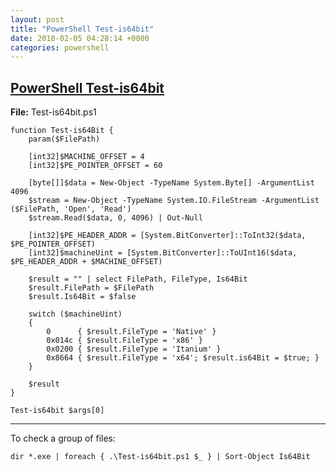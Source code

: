 ```yaml
---
layout: post
title: "PowerShell Test-is64bit"
date: 2018-02-05 04:28:14 +0000
categories: powershell
---
```



## [PowerShell Test-is64bit](https://gist.github.com/jftuga/97447fef14969cfe2a91988d953e26c0)

**File:** Test-is64bit.ps1

```
function Test-is64Bit {
    param($FilePath)

    [int32]$MACHINE_OFFSET = 4
    [int32]$PE_POINTER_OFFSET = 60

    [byte[]]$data = New-Object -TypeName System.Byte[] -ArgumentList 4096
    $stream = New-Object -TypeName System.IO.FileStream -ArgumentList ($FilePath, 'Open', 'Read')
    $stream.Read($data, 0, 4096) | Out-Null

    [int32]$PE_HEADER_ADDR = [System.BitConverter]::ToInt32($data, $PE_POINTER_OFFSET)
    [int32]$machineUint = [System.BitConverter]::ToUInt16($data, $PE_HEADER_ADDR + $MACHINE_OFFSET)

    $result = "" | select FilePath, FileType, Is64Bit
    $result.FilePath = $FilePath
    $result.Is64Bit = $false

    switch ($machineUint) 
    {
        0      { $result.FileType = 'Native' }
        0x014c { $result.FileType = 'x86' }
        0x0200 { $result.FileType = 'Itanium' }
        0x8664 { $result.FileType = 'x64'; $result.is64Bit = $true; }
    }

    $result
}

Test-is64bit $args[0]

```

___


To check a group of files:

``
    dir *.exe | foreach { .\Test-is64bit.ps1 $_ } | Sort-Object Is64Bit
``


